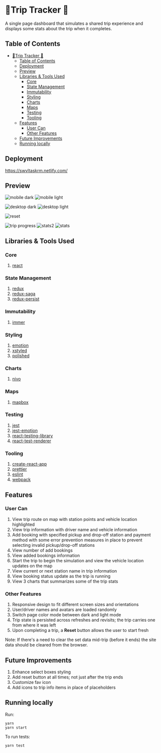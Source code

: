 # 📍Trip Tracker 🚐

A single page dashboard that simulates a shared trip experience and displays some stats about the trip when it completes.

## Table of Contents

- [📍Trip Tracker 🚐](#%f0%9f%93%8dtrip-tracker-%f0%9f%9a%90)
  - [Table of Contents](#table-of-contents)
  - [Deployment](#deployment)
  - [Preview](#preview)
  - [Libraries & Tools Used](#libraries--tools-used)
    - [Core](#core)
    - [State Management](#state-management)
    - [Immutability](#immutability)
    - [Styling](#styling)
    - [Charts](#charts)
    - [Maps](#maps)
    - [Testing](#testing)
    - [Tooling](#tooling)
  - [Features](#features)
    - [User Can](#user-can)
    - [Other Features](#other-features)
  - [Future Improvements](#future-improvements)
  - [Running locally](#running-locally)

## Deployment

https://swvltaskrm.netlify.com/

## Preview

![mobile dark](/readme/mobile-dark.jpg)
![mobile light](/readme/mobile-light.jpg)

![desktop dark](/readme/desktop-dark.jpg)
![desktop light](/readme/desktop-light.jpg)

![reset](/readme/reset.jpg)

![trip progress](/readme/trip-progress.jpg)
![stats2](/readme/stats2.jpg)
![stats](/readme/stats.jpg)

## Libraries & Tools Used

### Core

1. [react](https://reactjs.org/)

### State Management

1. [redux](https://redux-saga.js.org/)
2. [redux-saga](https://redux-saga.js.org/)
3. [redux-persist](https://github.com/rt2zz/redux-persist/)

### Immutability

1. [immer](https://immerjs.github.io/immer/docs/introduction/)

### Styling

1. [emotion](https://emotion.sh/docs/introduction/)
2. [xstyled](https://xstyled.dev/)
3. [polished](https://polished.js.org/)

### Charts

1. [nivo](https://nivo.rocks/)

### Maps

1. [mapbox](https://www.mapbox.com/)

### Testing

1. [jest](https://jestjs.io/en/)
2. [jest-emotion](https://emotion.sh/docs/jest-emotion/)
3. [react-testing-library](https://testing-library.com/docs/react-testing-library/intro/)
4. [react-test-renderer](https://reactjs.org/docs/test-renderer.html)

### Tooling

1. [create-react-app](https://create-react-app.dev/)
2. [prettier](https://prettier.io/)
3. [eslint](https://eslint.org/)
4. [webpack](https://webpack.js.org/)

## Features

### User Can

1. View trip route on map with station points and vehicle location highlighted
2. View trip information with driver name and vehicle information
3. Add booking with specified pickup and drop-off station and payment method with some error prevention measures in place to prevent selecting invalid pickup/drop-off stations
4. View number of add bookings
5. View added bookings information
6. Start the trip to begin the simulation and view the vehicle location updates on the map
7. View current or next station name in trip information
8. View booking status update as the trip is running
9. View 3 charts that summarizes some of the trip stats

### Other Features

1. Responsive design to fit different screen sizes and orientations
2. User/driver names and avatars are loaded randomly
3. Switch page color mode between dark and light mode
4. Trip state is persisted across refreshes and revisits; the trip carries one from where it was left
5. Upon completing a trip, a **Reset** button allows the user to start fresh

Note: If there's a need to clear the set data mid-trip (before it ends) the site data should be cleared from the browser.

## Future Improvements

1. Enhance select boxes styling
2. Add reset button at all times; not just after the trip ends
3. Customize fav icon
4. Add icons to trip info items in place of placeholders

## Running locally

Run:

```
yarn
yarn start
```

To run tests:

```
yarn test
```
